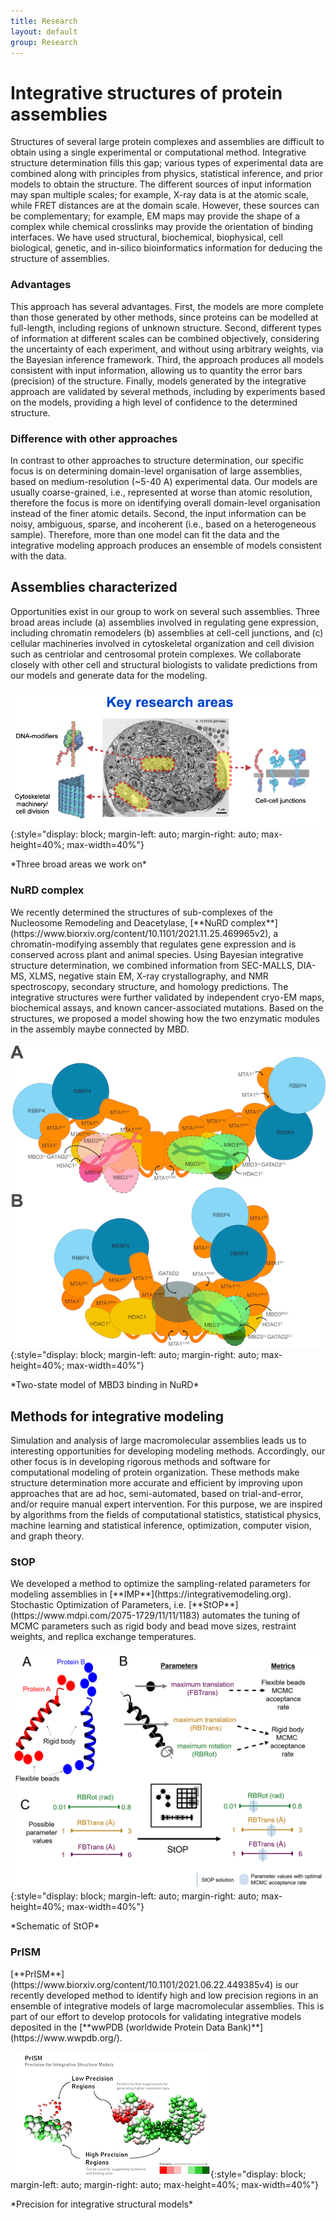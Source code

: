 ```yaml
---
title: Research  
layout: default
group: Research
---
```


# Integrative structures of protein assemblies 

<p class="text-justify">
Structures of several large protein complexes and assemblies are difficult to obtain using a single experimental or computational method. Integrative structure determination fills this gap; various types of experimental data are combined along with principles from physics, statistical inference, and prior models to obtain the structure. The different sources of input information may span multiple scales; for example, X-ray data is at the atomic scale, while FRET distances are at the domain scale. However, these sources can be complementary; for example, EM maps may provide the shape of a complex while chemical crosslinks may provide the orientation of binding interfaces. We have used structural, biochemical, biophysical, cell biological, genetic, and in-silico bioinformatics information for deducing the structure of assemblies. 
</p>

### Advantages <br>
<p class="text-justify">
This approach has several advantages. First, the models are more complete than those generated by other methods, since proteins can be modelled at full-length, including regions of unknown structure. Second, different types of information at different scales can be combined objectively, considering the uncertainty of each experiment, and without using arbitrary weights, via the Bayesian inference framework. Third, the approach produces all models consistent with input information, allowing us to quantity the error bars (precision) of the structure. Finally, models generated by the integrative approach are validated by several methods, including by experiments based on the models, providing a high level of confidence to the determined structure. 
</p>

### Difference with other approaches <br>
<p class="text-justify">
In contrast to other approaches to structure determination, our specific focus is on determining domain-level organisation of large assemblies, based on medium-resolution (~5-40 A) experimental data. Our models are usually coarse-grained, i.e., represented at worse than atomic resolution, therefore the focus is more on identifying overall domain-level organisation instead of the finer atomic details. Second, the input information can be noisy, ambiguous, sparse, and incoherent (i.e., based on a heterogeneous sample). Therefore, more than one model can fit the data and the integrative modeling approach produces an ensemble of models consistent with the data.  
</p>

## Assemblies characterized <br> 
<p class="text-justify">
Opportunities exist in our group to work on several such assemblies. Three broad areas include (a) assemblies involved in regulating gene expression, including chromatin remodelers (b) assemblies at cell-cell junctions, and (c) cellular machineries involved in cytoskeletal organization and cell division such as centriolar and centrosomal protein complexes. We collaborate closely with other cell and structural biologists to validate predictions from our models and generate data for the modeling.
</p>

![Key areas](/static/img/researchpics/key_areas.png){:style="display: block; margin-left: auto; margin-right: auto; max-height=40%; max-width=40%"}
<p class="text-center">*Three broad areas we work on*</p>


### NuRD complex
<p class="text-justify">
We recently determined the structures of sub-complexes of the Nucleosome Remodeling and Deacetylase, [**NuRD complex**](https://www.biorxiv.org/content/10.1101/2021.11.25.469965v2), a chromatin-modifying assembly that regulates gene expression and is conserved across plant and animal species. Using Bayesian integrative structure determination, we combined information from SEC-MALLS, DIA-MS, XLMS, negative stain EM, X-ray crystallography, and NMR spectroscopy, secondary structure, and homology predictions. The integrative structures were further validated by independent cryo-EM maps, biochemical assays, and known cancer-associated mutations. Based on the structures, we proposed a model showing how the two enzymatic modules in the assembly maybe connected by MBD.  
</p>

![NuRD two-states](/static/img/researchpics/two_states_nurd.png){:style="display: block; margin-left: auto; margin-right: auto; max-height=40%; max-width=40%"}
<p class="text-center">*Two-state model of MBD3 binding in NuRD*</p>


##  Methods for integrative modeling  
<p class="text-justify">
Simulation and analysis of large macromolecular assemblies leads us to interesting opportunities for developing modeling methods. Accordingly, our other focus is in developing rigorous methods and software for computational modeling of protein organization. These methods make structure determination more accurate and efficient by improving upon approaches that are ad hoc, semi-automated, based on trial-and-error, and/or require manual expert intervention. For this purpose, we are inspired by algorithms from the fields of computational statistics, statistical physics, machine learning and statistical inference, optimization, computer vision, and graph theory.
</p>

### StOP

<p class="text-justify">
We developed a method to optimize the sampling-related parameters for modeling assemblies in [**IMP**](https://integrativemodeling.org). Stochastic Optimization of Parameters, i.e. [**StOP**](https://www.mdpi.com/2075-1729/11/11/1183) automates the tuning of MCMC parameters such as rigid body and bead move sizes, restraint weights, and replica exchange temperatures. 
</p>

![STOP](/static/img/researchpics/stop.png){:style="display: block; margin-left: auto; margin-right: auto; max-height=40%; max-width=40%"}
<p class="text-center">*Schematic of StOP*</p>

### PrISM

<p class="text-justify">
[**PrISM**](https://www.biorxiv.org/content/10.1101/2021.06.22.449385v4) is our recently developed method to identify high and low precision regions in an ensemble of integrative models of large macromolecular assemblies. This is part of our effort to develop protocols for validating integrative models deposited in the [**wwPDB (worldwide Protein Data Bank)**](https://www.wwpdb.org/).
</p>

![PrISM](/static/img/researchpics/prism.png){:style="display: block; margin-left: auto; margin-right: auto; max-height=40%; max-width=40%"}
<p class="text-center">*Precision for integrative structural models*</p>

